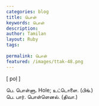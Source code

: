 ```yaml
---
categories: blog
title: பொள்
keywords: பொள்
description: 
author: Tamilan
layout: Ruby
tags: 
 
permalink: பொள்
featured: /images/ttak-48.png
---
```

  
[ poḷ ]  
  
பெ. பொள்ளு. Hole; உட்டொளை. (பிங்.)  
பெ. பார். பொள்ளெனல். (திவா.)